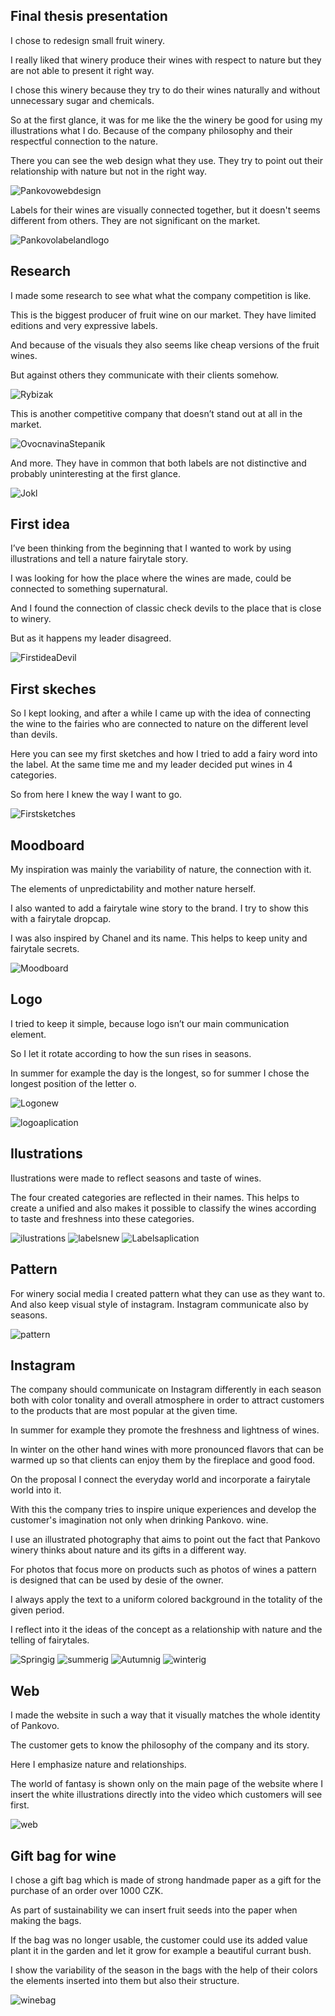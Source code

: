 ## Final thesis presentation

I chose to redesign small fruit winery. 

I really liked that winery produce their wines with respect to nature but they are not able to present it right way.

I chose this winery because they try to do their wines naturally and without unnecessary sugar and chemicals. 

So at the first glance, it was for me like the the winery be good for using my illustrations what I do. Because of the company philosophy and their respectful connection to the nature. 

There you can see the web design what they use. They try to point out their relationship with nature but not in the right way.

![Pankovowebdesign](bakalářka2.png)

Labels for their wines are visually connected together, but it doesn't seems different from others. 
They are not significant on the market.

![Pankovolabelandlogo](bakalářka3.png)
 
## Research 

I made some research to see what what the company competition is like.

This is the biggest producer of fruit wine on our market. They have limited editions and very expressive labels. 

And because of the visuals they also seems like cheap versions of the fruit wines.

But against others they communicate with their clients somehow.

![Rybizak](bakalářka4.png)

This is another competitive company that doesn’t stand out at all in the market.

![OvocnavinaStepanik](bakalářka5.png)

And more. They have in common that both labels are not distinctive and probably uninteresting at the first glance.

![Jokl](jokl.jpg)

## First idea

I’ve been thinking from the beginning that I wanted to work by using illustrations and tell a nature fairytale story.

I was looking for how the place where the wines are made, could be connected to something supernatural.

And I found the connection of classic check devils to the place that is close to winery.

But as it happens my leader disagreed.


![FirstideaDevil](firstidea.jpg)

## First skeches

So I kept looking, and after a while I came up with the idea of connecting the wine to the fairies who are connected to nature on the different level than devils.

Here you can see my first sketches and how I tried to add a fairy word into the label. 
At the same time me and my leader decided put wines in 4 categories. 

So from here I knew the way I want to go.

![Firstsketches](firstsketches.jpg)

## Moodboard

My inspiration was mainly the variability of nature, the connection with it. 

The elements of unpredictability and mother nature herself.

I also wanted to add a fairytale wine story to the brand. I try to show this with a fairytale dropcap. 

I was also inspired by Chanel and its name. This helps to keep unity and fairytale secrets.

![Moodboard](moodboard.jpg)

## Logo 

I tried to keep it simple, because logo isn’t our main communication element. 

So I let it rotate according to how the sun rises in seasons.

In summer for example the day is the longest, so for summer I chose the longest position of the letter o. 

![Logonew](logo.jpg)

![logoaplication](logoaplication.jpg)

## Ilustrations 

Ilustrations were made to reflect seasons and taste of wines. 

The four created categories are reflected in their names. This helps to create a unified and also makes it possible to classify the wines according to taste and freshness into these categories. 

![ilustrations](ilustrations.jpg)
![labelsnew](labels.jpg)
![Labelsaplication](labelsaplication.jpg)

## Pattern 

For winery social media I created pattern what they can use as they want to. And also keep visual style of instagram. 
Instagram communicate also by seasons.

![pattern](pattern.jpg)

## Instagram

The company should communicate on Instagram differently in each season both with color tonality and overall atmosphere in order to attract customers to the products that are most popular at the given time.

In summer for example they promote the freshness and lightness of wines.

In winter on the other hand wines with more pronounced flavors that can be warmed up so that clients can enjoy them by the fireplace and good food.

On the proposal I connect the everyday world and incorporate a fairytale world into it. 

With this the company tries to inspire unique experiences and develop the customer's imagination not only when drinking Pankovo. wine.

I use an illustrated photography that aims to point out the fact that Pankovo winery thinks about nature and its gifts in a different way.

For photos that focus more on products such as photos of wines a pattern is designed that can be used by desie of the owner.

I always apply the text to a uniform colored background in the totality of the given period.

I reflect into it the ideas of the concept as a relationship with nature and the telling of fairytales.

![Springig](springinstagram.jpg)
![summerig](summerinsta.jpg)
![Autumnig](autumninsta.jpg)
![winterig](winterinsta.jpg)

## Web 

I made the website in such a way that it visually matches the whole identity of Pankovo.

The customer gets to know the philosophy of the company and its story. 

Here I emphasize nature and relationships. 

The world of fantasy is shown only on the main page of the website where I insert the white illustrations directly into the video which customers will see first.

![web](webdesign.jpg)

## Gift bag for wine

I chose a gift bag which is made of strong handmade paper as a gift for the purchase of an order over 1000 CZK.

As part of sustainability we can insert fruit seeds into the paper when making the bags.

If the bag was no longer usable, the customer could use its added value plant it in the garden and let it grow for example a beautiful currant bush.

I show the variability of the season in the bags with the help of their colors the elements inserted into them but also their structure.

![winebag](bagforwines.jpg)
